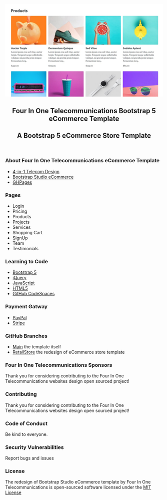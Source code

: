 ![eCommerce Store Template](/mdassets/ecommerce-theme.jpg)

<h2  align="center">Four In One Telecommunications Bootstrap 5 eCommerce Template</h2>
<h2 align="center">A Bootstrap 5 eCommerce Store Template</h2>

<br>

### About Four In One Telecommunications eCommerce Template

- [4-in-1 Telecom Design](https://4in1telecomdesign.com)
- [Bootstrap Studio eCommerce](https://bootstrapstudio.io/ecommerce)
- [GHPages]()

### Pages

- Login
- Pricing
- Products
- Projects
- Services
- Shopping Cart
- SignUp
- Team
- Testimonials

### Learning to Code

- [Bootstrap 5](https://getbootstrap.com/)
- [jQuery](https://jquery.com/)
- [JavaScript](https://www.javascript.com/)
- [HTML5](https://developer.mozilla.org/en-US/docs/Glossary/HTML5)
- [GitHub CodeSpaces](https://github.com/features/codespaces)

### Payment Gatway

- [PayPal](https://about.pypl.com/home/default.aspx)
- [Stripe](https://stripe.com/)

### GitHub Branches

- [Main]()
the template itself
- [RetailStore]()
the redesign of eCommerce store template

### Four In One Telecommunications Sponsors

Thank you for considering contributing to the Four In One Telecommunications websites design open sourced project!

### Contributing

Thank you for considering contributing to the Four In One Telecommunications websites design open sourced project!

### Code of Conduct

Be kind to everyone.

### Security Vulnerabilities

Report bugs and issues

### License

 The redesign of Bootstrap Studio eCommerce template by Four In One Telecommunications is open-sourced software licensed under the
 [MIT License]()
